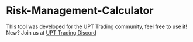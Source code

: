 # Risk-Management-Calculator
This tool was developed for the UPT Trading community, feel free to use it!
New? Join us at [UPT Trading Discord](https://discord.gg/upt)
